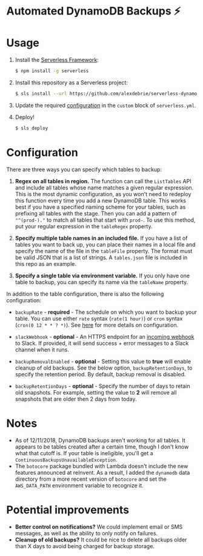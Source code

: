 # Automated DynamoDB Backups ⚡️

# Usage

1. Install the [Serverless Framework](https://serverless.com/framework/):

    ```bash
    $ npm install -g serverless
    ```

2. Install this repository as a Serverless project:

   ```bash
   $ sls install --url https://github.com/alexdebrie/serverless-dynamodb-backups && cd serverless-dynamodb-backups
   ```

3. Update the required [configuration](#configuration) in the `custom` block of `serverless.yml`.

4. Deploy!

   ```bash
   $ sls deploy
   ```

# Configuration

There are three ways you can specify which tables to backup:

1. **Regex on all tables in region.** The function can call the `ListTables` API and include all tables whose name matches a given regular expression. This is the most dynamic configuration, as you won't need to redeploy this function every time you add a new DynamoDB table. This works best if you have a specified naming scheme for your tables, such as prefixing all tables with the stage. Then you can add a pattern of `"^(prod-)."` to match all tables that start with `prod-`. To use this method, put your regular expression in the `tableRegex` property.

2. **Specify multiple table names in an included file.** If you have a list of tables you want to back up, you can place their names in a local file and specify the name of the file in the `tableFile` property. The format must be valid JSON that is a list of strings. A `tables.json` file is included in this repo as an example.

3. **Specify a single table via environment variable.** If you only have one table to backup, you can specify its name via the `tableName` property.

In addition to the table configuration, there is also the following configuration:

- `backupRate` - **required** - The schedule on which you want to backup your table. You can use either `rate` syntax (`rate(1 hour)`) or `cron` syntax (`cron(0 12 * * ? *)`). See [here](https://serverless.com/framework/docs/providers/aws/events/schedule/) for more details on configuration.
- `slackWebhook` - **optional** - An HTTPS endpoint for an [incoming webhook](https://api.slack.com/incoming-webhooks) to Slack. If provided, it will send success + error messages to a Slack channel when it runs.

- `backupRemovalEnabled` - **optional** - Setting this value to **true** will enable cleanup of old backups. See the below option, `backupRetentionDays`, to specify the retention period. By default, backup removal is disabled.

- `backupRetentionDays` - **optional** - Specify the number of days to retain old snapshots. For example, setting the value to **2** will remove all snapshots that are older then 2 days from today.

# Notes

- As of 12/11/2018, DynamoDB backups aren't working for all tables. It appears to be tables created after a certain time, though I don't know what that cutoff is. If your table is ineligible, you'll get a `ContinuousBackupsUnavailableException`.
- The `botocore` package bundled with Lambda doesn't include the new features announced at reInvent. As a result, I added the `dynamodb` data directory from a more recent version of `botocore` and set the `AWS_DATA_PATH` environment variable to recognize it.

# Potential improvements

- **Better control on notifications?** We could implement email or SMS messages, as well as the ability to only notify on failures.
- **Cleanup of old backups?** It could be nice to delete all backups older than X days to avoid being charged for backup storage.
